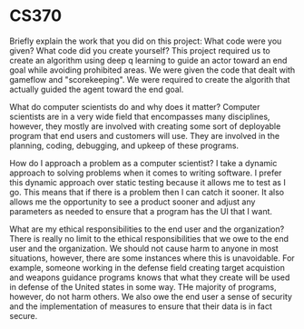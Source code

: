 # CS370

Briefly explain the work that you did on this project: What code were you given? What code did you create yourself?
This project required us to create an algorithm using deep q learning to guide an actor toward an end goal while avoiding prohibited areas. We were given the code that dealt with gameflow and "scorekeeping". We were required to create the algorith that actually guided the agent toward the end goal. 


What do computer scientists do and why does it matter?
Computer scientists are in a very wide field that encompasses many disciplines, however, they mostly are involved with creating some sort of deployable program that end users and customers will use. They are involved in the planning, coding, debugging, and upkeep of these programs. 



How do I approach a problem as a computer scientist?
I take a dynamic approach to solving problems when it comes to writing software. I prefer this dynamic approach over static testing because it allows me to test as I go. This means that if there is a problem then I can catch it sooner. It also allows me the opportunity to see a product sooner and adjust any parameters as needed to ensure that a program has the UI that I want. 




What are my ethical responsibilities to the end user and the organization?
There is really no limit to the ethical responsibilities that we owe to the end user and the organization. We should not cause harm to anyone in most situations, however, there are some instances where this is unavoidable. For example, someone working in the defense field creating target acquistion and weapons guidance programs knows that what they create will be used in defense of the United states in some way. THe majority of programs, however, do not harm others. We also owe the end user a sense of security and the implementation of measures to ensure that their data is in fact secure. 
